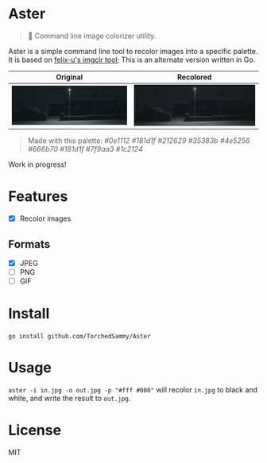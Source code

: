 # Aster
> 🌼 Command line image colorizer utility.

Aster is a simple command line tool to recolor images into a specific palette.  
It is based on [felix-u's imgclr tool](https://github.com/felix-u/imgclr);
This is an alternate version written in Go.

| Original                           | Recolored                     |
| ---------------------------------- | ----------------------------- |
| ![](samples/ghbanner/orig.jpg) | ![](samples/ghbanner/res.jpg) |

> Made with this palette: *#0e1112 #181d1f #212629 #35383b #4e5256 #666b70 #181d1f #7f9aa3 #1c2124*

Work in progress!

# Features
- [x] Recolor images
## Formats
- [x] JPEG
- [ ] PNG
- [ ] GIF

# Install
`go install github.com/TorchedSammy/Aster`

# Usage
`aster -i in.jpg -o out.jpg -p "#fff #000"` will recolor `in.jpg` to black
and white, and write the result to `out.jpg`.

# License
MIT
